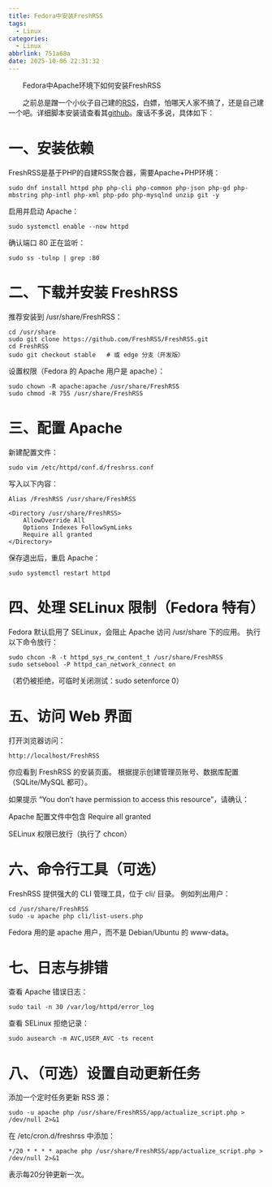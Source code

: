 ```yaml
---
title: Fedora中安装FreshRSS
tags:
  - Linux
categories:
  - Linux
abbrlink: 751a68a
date: 2025-10-06 22:31:32
---
```

&emsp;&emsp;Fedora中Apache环境下如何安装FreshRSS
<!--less-->
&emsp;&emsp;之前总是蹭一个小伙子自己建的[RSS](https://rss.othing.xyz/)，白嫖，怕哪天人家不搞了，还是自己建一个吧。详细脚本安装请查看其[github](https://github.com/FreshRSS/FreshRSS/blob/edge/cli/README.md)。废话不多说，具体如下：
# 一、安装依赖
FreshRSS是基于PHP的自建RSS聚合器，需要Apache+PHP环境：
```
sudo dnf install httpd php php-cli php-common php-json php-gd php-mbstring php-intl php-xml php-pdo php-mysqlnd unzip git -y
```

启用并启动 Apache：
```
sudo systemctl enable --now httpd
```

确认端口 80 正在监听：
```
sudo ss -tulnp | grep :80
```
# 二、下载并安装 FreshRSS

推荐安装到 /usr/share/FreshRSS：
```
cd /usr/share
sudo git clone https://github.com/FreshRSS/FreshRSS.git
cd FreshRSS
sudo git checkout stable   # 或 edge 分支（开发版）
```

设置权限（Fedora 的 Apache 用户是 apache）：
```
sudo chown -R apache:apache /usr/share/FreshRSS
sudo chmod -R 755 /usr/share/FreshRSS
```
# 三、配置 Apache

新建配置文件：
```
sudo vim /etc/httpd/conf.d/freshrss.conf
```
写入以下内容：
```
Alias /FreshRSS /usr/share/FreshRSS

<Directory /usr/share/FreshRSS>
    AllowOverride All
    Options Indexes FollowSymLinks
    Require all granted
</Directory>
```
保存退出后，重启 Apache：
```
sudo systemctl restart httpd
```
# 四、处理 SELinux 限制（Fedora 特有）
Fedora 默认启用了 SELinux，会阻止 Apache 访问 /usr/share 下的应用。
执行以下命令放行：
```
sudo chcon -R -t httpd_sys_rw_content_t /usr/share/FreshRSS
sudo setsebool -P httpd_can_network_connect on
```
（若仍被拒绝，可临时关闭测试：sudo setenforce 0）

# 五、访问 Web 界面

打开浏览器访问：
```
http://localhost/FreshRSS
```
你应看到 FreshRSS 的安装页面。
根据提示创建管理员账号、数据库配置（SQLite/MySQL 都可）。

如果提示 “You don’t have permission to access this resource”，请确认：

Apache 配置文件中包含 Require all granted

SELinux 权限已放行（执行了 chcon）

# 六、命令行工具（可选）

FreshRSS 提供强大的 CLI 管理工具，位于 cli/ 目录。
例如列出用户：
```
cd /usr/share/FreshRSS
sudo -u apache php cli/list-users.php
```
Fedora 用的是 apache 用户，而不是 Debian/Ubuntu 的 www-data。

# 七、日志与排错

查看 Apache 错误日志：
```
sudo tail -n 30 /var/log/httpd/error_log
```

查看 SELinux 拒绝记录：
```
sudo ausearch -m AVC,USER_AVC -ts recent
```
# 八、（可选）设置自动更新任务

添加一个定时任务更新 RSS 源：
```
sudo -u apache php /usr/share/FreshRSS/app/actualize_script.php > /dev/null 2>&1
```
在 /etc/cron.d/freshrss 中添加：
```
*/20 * * * * apache php /usr/share/FreshRSS/app/actualize_script.php > /dev/null 2>&1
```
表示每20分钟更新一次。
